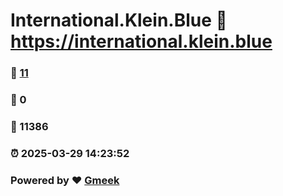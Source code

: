 # International.Klein.Blue :link: https://international.klein.blue 
### :page_facing_up: [11](https://international.klein.blue/tag.html) 
### :speech_balloon: 0 
### :hibiscus: 11386 
### :alarm_clock: 2025-03-29 14:23:52 
### Powered by :heart: [Gmeek](https://github.com/Meekdai/Gmeek)
